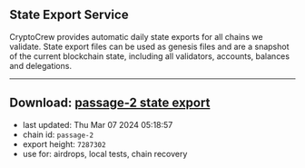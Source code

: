 ## State Export Service
CryptoCrew provides automatic daily state exports for all chains we validate. State export files can be used as genesis files and are a snapshot of the current blockchain state, including all validators, accounts, balances and delegations.

---
**Download: [passage-2 state export](https://dl-eu2.ccvalidators.com/SERVICE/passage/passage-2_export_7287302.json)**
---

- last updated: Thu Mar 07 2024 05:18:57
- chain id: `passage-2`
- export height: `7287302`
- use for: airdrops, local tests, chain recovery
